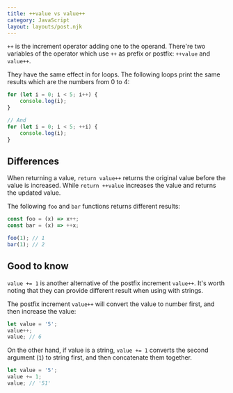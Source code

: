 ```yaml
---
title: ++value vs value++
category: JavaScript
layout: layouts/post.njk
---
```


`++` is the increment operator adding one to the operand.
There're two variables of the operator which use `++` as prefix or postfix: `++value` and `value++`.

They have the same effect in for loops. The following loops print the same results which are the numbers from 0 to 4:

```js
for (let i = 0; i < 5; i++) {
    console.log(i);
}

// And
for (let i = 0; i < 5; ++i) {
    console.log(i);
}
```

## Differences

When returning a value, `return value++` returns the original value before the value is increased. While `return ++value` increases the value and returns the updated value.

The following `foo` and `bar` functions returns different results:

```js
const foo = (x) => x++;
const bar = (x) => ++x;

foo(1); // 1
bar(1); // 2
```

## Good to know

`value += 1` is another alternative of the postfix increment `value++`. It's worth noting that they can provide different result when using with strings.

The postfix increment `value++` will convert the value to number first, and then increase the value:

```js
let value = '5';
value++;
value; // 6
```

On the other hand, if value is a string, `value += 1` converts the second argument (`1`) to string first, and then concatenate them together.

```js
let value = '5';
value += 1;
value; // '51'
```
